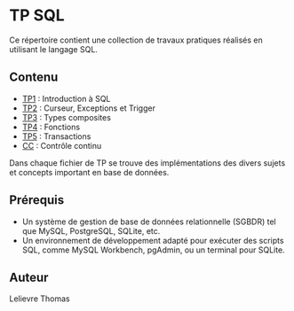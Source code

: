 # TP SQL

Ce répertoire contient une collection de travaux pratiques réalisés en utilisant le langage SQL. 

## Contenu

- [TP1](TP1/) : Introduction à SQL
- [TP2](TP2/) : Curseur, Exceptions et Trigger
- [TP3](TP3/) : Types composites
- [TP4](TP4/) : Fonctions
- [TP5](TP5/) : Transactions
- [CC](CC/) : Contrôle continu

Dans chaque fichier de TP se trouve des implémentations des divers sujets et concepts important en base de données.   

## Prérequis

- Un système de gestion de base de données relationnelle (SGBDR) tel que MySQL, PostgreSQL, SQLite, etc.
- Un environnement de développement adapté pour exécuter des scripts SQL, comme MySQL Workbench, pgAdmin, ou un terminal pour SQLite.

## Auteur
Lelievre Thomas
